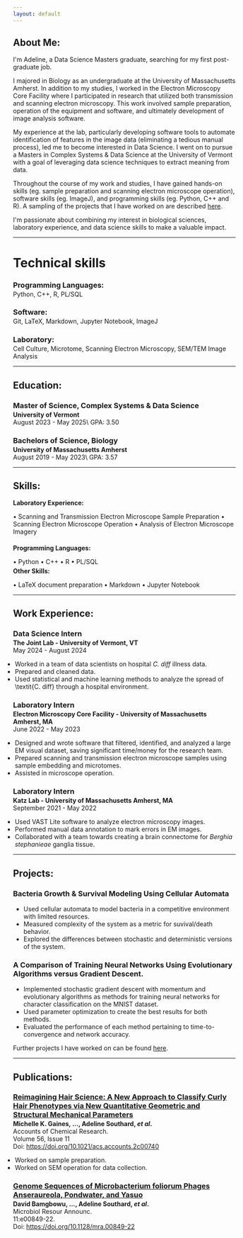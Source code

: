```yaml
---
layout: default
---
```


## About Me:

I'm Adeline, a Data Science Masters graduate, searching for my first post-graduate job.

I majored in Biology as an undergraduate at the University of Massachusetts Amherst. In addition to my studies, I worked in the Electron Microscopy Core Facility where I participated in research that utilized both transmission and scanning electron microscopy. This work involved sample preparation, operation of the equipment and software, and ultimately development of image analysis software.

My experience at the lab, particularly developing software tools to automate identification of features in the image data (eliminating a tedious manual process), led me to become interested in Data Science. I went on to pursue a Masters in Complex Systems & Data Science at the University of Vermont with a goal of leveraging data science techniques to extract meaning from data.

Throughout the course of my work and studies, I have gained hands-on skills (eg. sample preparation and scanning electron microscope operation), software skills (eg. ImageJ), and programming skills (eg. Python, C++ and R). A sampling of the projects that I have worked on are described [here](./projects).

I'm passionate about combining my interest in biological sciences, laboratory experience, and data science skills to make a valuable impact.

---

# Technical skills
<h3 style="margin-bottom:2px;">Programming Languages:</h3>
<p style="margin:0;">Python, C++, R, PL/SQL</p>

<h3 style="margin-bottom:2px;">Software:</h3>
<p style="margin:0;">Git, LaTeX, Markdown, Jupyter Notebook, ImageJ</p>

<h3 style="margin-bottom:2px;">Laboratory:</h3>
<p style="margin:0;">Cell Culture, Microtome, Scanning Electron Microscopy, SEM/TEM Image Analysis</p>

---

## Education:

<h3 style="margin-bottom:2px;">Master of Science, Complex Systems & Data Science</h3>
<h4 style="margin:0;">University of Vermont</h4>
August 2023 - May 2025\
GPA: 3.50

<h3 style="margin-bottom:2px;">Bachelors of Science, Biology</h3>
<h4 style="margin:0;">University of Massachusetts Amherst</h4>
August 2019 - May 2023\
GPA: 3.57

---

## Skills:

<h4 style="margin-bottom:2px; margin-top:2px;">Laboratory Experience:</h4>
<p style="margin-bottom:4px;">&#x2022; Scanning and Transmission Electron Microscope Sample Preparation &#x2022; Scanning Electron Microscope Operation &#x2022; Analysis of Electron Microscope Imagery</p>

<h4 style="margin-bottom:2px;">Programming Languages:</h4>
<p style="margin-bottom:4px;">&#x2022; Python &#x2022; C++ &#x2022; R &#x2022; PL/SQL</p>

<h4 style="margin-bottom:2px; margin-top:2px;">Other Skills:</h4>
<p style="margin-bottom:4px;">&#x2022; LaTeX document preparation &#x2022; Markdown &#x2022; Jupyter Notebook</p>

---

## Work Experience:

<h3 style="margin-bottom:2px;">Data Science Intern</h3>
<p style="margin:0;"><b>The Joint Lab - University of Vermont, VT</b><br>
May 2024 - August 2024</p>
<ul style="margin-left: -1.4em;">
  <li>Worked in a team of data scientists on hospital <i>C. diff</i> illness data.</li>
  <li>Prepared and cleaned data.</li>
  <li>Used statistical and machine learning methods to analyze the spread of \textit{C. diff} through a hospital environment.</li>
</ul>

<h3 style="margin-bottom:2px;">Laboratory Intern</h3>
<p style="margin:0;"><b>Electron Microscopy Core Facility - University of Massachusetts Amherst, MA</b><br>
June 2022 - May 2023</p>
<ul style="margin-left: -1.4em;">
  <li>Designed and wrote software that filtered, identified, and analyzed a large EM visual dataset, saving significant time/money for the research team.</li>
  <li>Prepared scanning and transmission electron microscope samples using sample embedding and microtomes.</li>
  <li>Assisted in microscope operation.</li>
</ul>

<h3 style="margin-bottom:2px;">Laboratory Intern</h3>
<p style="margin:0;"><b>Katz Lab - University of Massachusetts Amherst, MA</b><br>
September 2021 - May 2022</p>
<ul style="margin-left: -1.4em;">
  <li>Used VAST Lite software to analyze electron microscopy images.</li>
  <li>Performed manual data annotation to mark errors in EM images.</li>
  <li>Collaborated with a team towards creating a brain connectome for <i>Berghia stephanieae</i> ganglia tissue.</li>
</ul>

---

## Projects:

<div class="card">
  <h3>Bacteria Growth & Survival Modeling Using Cellular Automata</h3>
  <ul>
    <li>Used cellular automata to model bacteria in a competitive environment with limited resources.</li>
    <li>Measured complexity of the system as a metric for suvival/death behavior.</li>
    <li>Explored the differences between stochastic and deterministic versions of the system.</li>
  </ul>
  <a href="https://github.com/atsout/MyProjects/blob/main/Bacteria_Growth_Modeling.pdf"><span class="card-link-spanner"></span></a>
</div>

<div class="card">
  <h3>A Comparison of Training Neural Networks Using Evolutionary Algorithms versus Gradient Descent.</h3>
  <ul>
    <li>Implemented stochastic gradient descent with momentum and evolutionary algorithms as methods for training neural networks for character classification on the MNIST dataset.</li>
    <li>Used parameter optimization to create the best results for both methods.</li>
    <li>Evaluated the performance of each method pertaining to time-to-convergence and network accuracy.</li>
  </ul>
  <a href="https://github.com/atsout/MyProjects/blob/main/Training_Neural_Networks.pdf"><span class="card-link-spanner"></span></a>
</div>

Further projects I have worked on can be found [here](./projects).

---

## Publications:

<h3 style="margin-bottom:2px; color:var(--clr-a-text);"><a href="https://pubs.acs.org/doi/10.1021/acs.accounts.2c00740">Reimagining Hair Science: A New Approach to Classify Curly Hair Phenotypes via New Quantitative Geometric and Structural Mechanical Parameters</a></h3>
<p style="margin:0;"><b>Michelle K. Gaines, ..., Adeline Southard, <i>et al</i>.</b><br>
Accounts of Chemical Research.<br>
Volume 56, Issue 11<br>
Doi: <a href="https://doi.org/10.1021/acs.accounts.2c00740">https://doi.org/10.1021/acs.accounts.2c00740</a></p>
<ul style="margin-left: -1.4em;">
  <li>Worked on sample preparation.</li>
  <li>Worked on SEM operation for data collection.</li>
</ul>

<h3 style="margin-bottom:2px; color:var(--clr-a-text);"><a href="https://journals.asm.org/doi/10.1128/mra.00849-22">Genome Sequences of Microbacterium foliorum Phages Anseraureola, Pondwater, and Yasuo</a></h3>
<p style="margin:0;"><b>David Bamgbowu, ..., Adeline Southard, <i>et al</i>.</b><br>
Microbiol Resour Announc.<br>
11:e00849-22.<br>
Doi: <a href="https://doi.org/10.1128/mra.00849-22">https://doi.org/10.1128/mra.00849-22</a></p>
